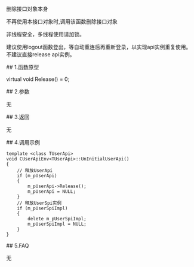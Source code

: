 <p>删除接口对象本身</p>
<p>不再使用本接口对象时,调用该函数删除接口对象</p>
<p>非线程安全，多线程使用请加锁。</p>
<p>建议使用logout函数登出，等自动重连后再重新登录，以实现api实例重复使用。不建议直接release api实例。</p>
<span class="anchor" id="c1ac9f0f-89d7-476d-895c-5008b6cd0d68"></span>
## 1.函数原型
<p>virtual void Release() = 0;</p>
<span class="anchor" id="46b1fbef-d86a-485f-bf29-8eac16ae089e"></span>
## 2.参数
<p>无</p>
<span class="anchor" id="d6efcd4f-027d-4ae9-b229-75cd4b435149"></span>
## 3.返回
<p>无</p>
<span class="anchor" id="1ebd5128-3e22-41db-be42-9c936be8ed12"></span>
## 4.调用示例
<pre><code>template &lt;class TUserApi&gt;
void CUserApiEnv&lt;TUserApi&gt;::UnInitialUserApi()
{
    // 释放UserApi
    if (m_pUserApi)
    {
        m_pUserApi-&gt;Release();
        m_pUserApi = NULL;
    }
    // 释放UserSpi实例
    if (m_pUserSpiImpl)
    {
        delete m_pUserSpiImpl;
        m_pUserSpiImpl = NULL;
    }
}
</code></pre>
<span class="anchor" id="c0a76188-451c-4d47-ab6f-1226ed5b753b"></span>
## 5.FAQ
<p>无</p>

